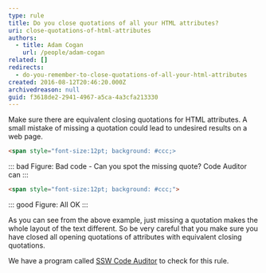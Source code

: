 ```yaml
---
type: rule
title: Do you close quotations of all your HTML attributes?
uri: close-quotations-of-html-attributes
authors:
  - title: Adam Cogan
    url: /people/adam-cogan
related: []
redirects:
  - do-you-remember-to-close-quotations-of-all-your-html-attributes
created: 2016-08-12T20:46:20.000Z
archivedreason: null
guid: f3618de2-2941-4967-a5ca-4a3cfa213330
---
```


Make sure there are equivalent closing quotations for HTML attributes. A small mistake of missing a quotation could lead to undesired results on a web page.

<!--endintro-->

```html
<span style="font-size:12pt; background: #ccc;>
```
::: bad
Figure: Bad code - Can you spot the missing quote? Code Auditor can
:::

```html
<span style="font-size:12pt; background: #ccc;">
```
::: good
Figure: All OK
:::

As you can see from the above example, just missing a quotation makes the whole layout of the text different. So be very careful that you make sure you have closed all opening quotations of attributes with equivalent closing quotations.

We have a program called [SSW Code Auditor](https://codeauditor.com) to check for this rule.
